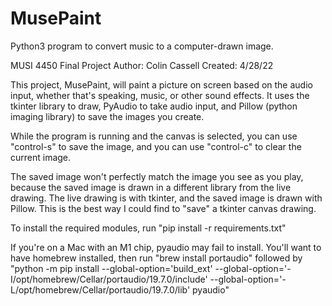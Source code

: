 # MusePaint
Python3 program to convert music to a computer-drawn image.

MUSI 4450 Final Project
Author: Colin Cassell
Created: 4/28/22

This project, MusePaint, will paint a picture on screen based on the audio input, whether
that's speaking, music, or other sound effects. It uses the tkinter library to draw, PyAudio to
take audio input, and Pillow (python imaging library) to save the images you create.

While the program is running and the canvas is selected, you can use "control-s" to save the image,
and you can use "control-c" to clear the current image.

The saved image won't perfectly match the image you see as you play, because the saved image is drawn
in a different library from the live drawing. The live drawing is with tkinter, and the saved image is drawn
with Pillow. This is the best way I could find to "save" a tkinter canvas drawing.

To install the required modules, run "pip install -r requirements.txt"

If you're on a Mac with an M1 chip, pyaudio may fail to install. You'll want to have homebrew
installed, then run "brew install portaudio" followed by "python -m pip install --global-option='build_ext' --global-option='-I/opt/homebrew/Cellar/portaudio/19.7.0/include' --global-option='-L/opt/homebrew/Cellar/portaudio/19.7.0/lib' pyaudio"
